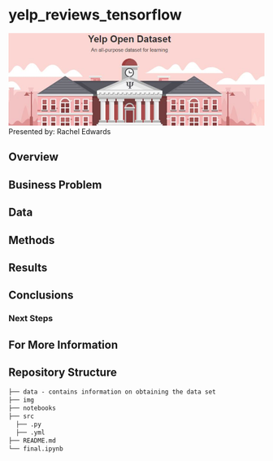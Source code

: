 # yelp_reviews_tensorflow
![yelpdata](./img/yelpdata.JPG)
Presented by: Rachel Edwards

## Overview


## Business Problem


## Data


## Methods


## Results


## Conclusions


### Next Steps


## For More Information


## Repository Structure
```
├── data - contains information on obtaining the data set
├── img
├── notebooks
├── src
  ├── .py
  ├── .yml
├── README.md
└── final.ipynb
```
